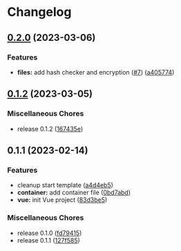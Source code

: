 # Changelog

## [0.2.0](https://github.com/VigroX/VTBox/compare/v0.1.2...v0.2.0) (2023-03-06)


### Features

* **files:** add hash checker and encryption ([#7](https://github.com/VigroX/VTBox/issues/7)) ([a405774](https://github.com/VigroX/VTBox/commit/a405774ae92a2a7ac2a91c208e5ee4afcd69af13))

## [0.1.2](https://github.com/VigroX/VTBox/compare/v0.1.1...v0.1.2) (2023-03-05)


### Miscellaneous Chores

* release 0.1.2 ([167435e](https://github.com/VigroX/VTBox/commit/167435e39048d1180691b7bdc945794f8f2b8d19))

## 0.1.1 (2023-02-14)


### Features

* cleanup start template ([a4d4eb5](https://github.com/VigroX/VTBox/commit/a4d4eb56e2ca2574ead96581940d8c675fc9eb0b))
* **container:** add container file ([0bd7abd](https://github.com/VigroX/VTBox/commit/0bd7abd6c233767506fdc794d027a86fb8b6e848))
* **vue:** init Vue project ([83d3be5](https://github.com/VigroX/VTBox/commit/83d3be5e3b275ffb608656a4fba7eedbba15ca34))


### Miscellaneous Chores

* release 0.1.0 ([fd79415](https://github.com/VigroX/VTBox/commit/fd7941530b3b69cf01b0407a189a800131b01d15))
* release 0.1.1 ([127f585](https://github.com/VigroX/VTBox/commit/127f585d7bac883d571e5c5bcf40c302198c9c7f))
